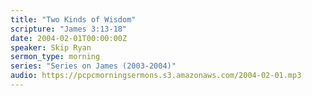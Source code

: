 ```yaml
---
title: "Two Kinds of Wisdom"
scripture: "James 3:13-18"
date: 2004-02-01T00:00:00Z
speaker: Skip Ryan
sermon_type: morning
series: "Series on James (2003-2004)"
audio: https://pcpcmorningsermons.s3.amazonaws.com/2004-02-01.mp3 
---
```



